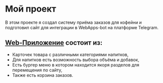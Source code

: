 # Мой проект
В этом проекте я создал систему приёма заказов для кофейни и подготовил сайт для интеграции в WebApps-bot на платформе Telegram. 
## [Web-Приложение](https://nikolasprog.github.io/Coffee_bot/) состоит из:
- Карточек товара c различными категориями напитков,
- Для напитков есть возможность выбора объёма и добавок,
- Есть бургер меню в котором находится якоря разделов для перемещения по сайту,
- Также есть корзина заказов.
